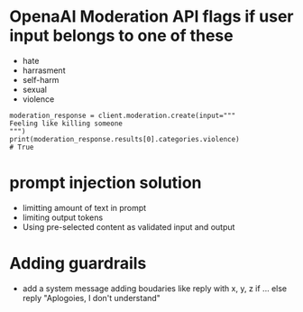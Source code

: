 # OpenaAI Moderation API flags if user input belongs to one of these
- hate
- harrasment
- self-harm
- sexual
- violence

```
moderation_response = client.moderation.create(input="""
Feeling like killing someone
""")
print(moderation_response.results[0].categories.violence)
# True
```

# prompt injection solution
- limitting amount of text in prompt
- limiting output tokens
- Using pre-selected content as validated input and output

# Adding guardrails
- add a system message adding boudaries like reply with x, y, z if ... else reply "Aplogoies, I don't understand"
